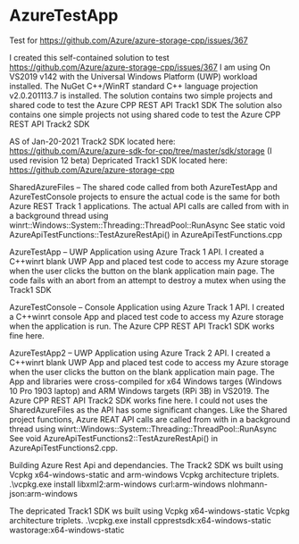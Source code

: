 # AzureTestApp
Test for https://github.com/Azure/azure-storage-cpp/issues/367

I created this self-contained solution to test https://github.com/Azure/azure-storage-cpp/issues/367 I am using On VS2019 v142 with the Universal Windows Platform (UWP) workload installed. The NuGet C++/WinRT standard C++ language projection v2.0.201113.7 is installed. 
The solution contains two simple projects and shared code to test the Azure CPP REST API Track1 SDK
The solution also contains one simple projects not using shared code to test the Azure CPP REST API Track2 SDK

AS of Jan-20-2021
Track2 SDK located here: https://github.com/Azure/azure-sdk-for-cpp/tree/master/sdk/storage (I used revision 12 beta)
Depricated Track1 SDK located here: https://github.com/Azure/azure-storage-cpp


SharedAzureFiles – The shared code called from both AzureTestApp and AzureTestConsole projects to ensure the actual code is the same for both Azure REST Track 1 applications. The actual API calls are called from with in a background thread using winrt::Windows::System::Threading::ThreadPool::RunAsync See static void AzureApiTestFunctions::TestAzureRestApi() in AzureApiTestFunctions.cpp

AzureTestApp – UWP Application using Azure Track 1 API.
I created a C++winrt blank UWP App and placed test code to access my Azure storage when the user clicks the button on the blank application main page. The code fails with an abort from an attempt to destroy a mutex when using the Track1 SDK

AzureTestConsole – Console Application using Azure Track 1 API.
I created a C++winrt console App and placed test code to access my Azure storage when the application is run. The Azure CPP REST API Track1 SDK works fine here.

AzureTestApp2 – UWP Application using Azure Track 2 API.
I created a C++winrt blank UWP App and placed test code to access my Azure storage when the user clicks the button on the blank application main page. The App and libraries were cross-compiled for x64 Windows targes (Windows 10 Pro 1903 laptop) and ARM Windows targets (RPi 3B) in VS2019. The Azure CPP REST API Track2 SDK works fine here. I could not uses the SharedAzureFiles as the API has some significant changes. Like the Shared project functions, Azure REAT API calls are called from with in a background thread using winrt::Windows::System::Threading::ThreadPool::RunAsync See void AzureApiTestFunctions2::TestAzureRestApi() in AzureApiTestFunctions2.cpp. 

Building Azure Rest Api and dependancies.
The Track2 SDK ws built using Vcpkg x64-windows-static and arm-windows Vcpkg architecture triplets.
 .\vcpkg.exe install libxml2:arm-windows curl:arm-windows nlohmann-json:arm-windows
 
The depricated Track1 SDK ws built using Vcpkg x64-windows-static Vcpkg architecture triplets.
 .\vcpkg.exe install cpprestsdk:x64-windows-static wastorage:x64-windows-static 

